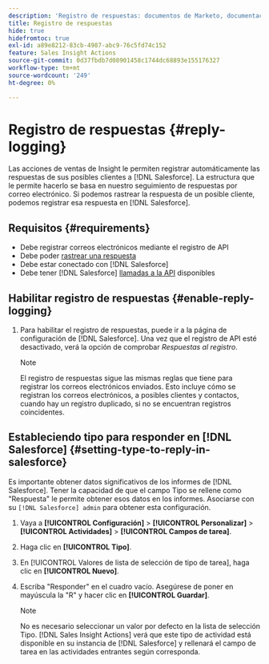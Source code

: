 ```yaml
---
description: 'Registro de respuestas: documentos de Marketo, documentación del producto'
title: Registro de respuestas
hide: true
hidefromtoc: true
exl-id: a89e8212-83cb-4987-abc9-76c5fd74c152
feature: Sales Insight Actions
source-git-commit: 0d37fbdb7d08901458c1744dc68893e155176327
workflow-type: tm+mt
source-wordcount: '249'
ht-degree: 0%

---
```


# Registro de respuestas {#reply-logging}

Las acciones de ventas de Insight le permiten registrar automáticamente las respuestas de sus posibles clientes a [!DNL Salesforce]. La estructura que le permite hacerlo se basa en nuestro seguimiento de respuestas por correo electrónico. Si podemos rastrear la respuesta de un posible cliente, podemos registrar esa respuesta en [!DNL Salesforce].

## Requisitos {#requirements}

* Debe registrar correos electrónicos mediante el registro de API
* Debe poder [rastrear una respuesta](/help/marketo/product-docs/marketo-sales-insight/actions/send-a-sales-email/email-tracking-overview.md#how-reply-tracking-works)
* Debe estar conectado con [!DNL Salesforce]
* Debe tener [!DNL Salesforce] [llamadas a la API](https://developer.salesforce.com/docs/atlas.en-us.salesforce_app_limits_cheatsheet.meta/salesforce_app_limits_cheatsheet/salesforce_app_limits_platform_api.htm?lang=es) disponibles

## Habilitar registro de respuestas {#enable-reply-logging}

1. Para habilitar el registro de respuestas, puede ir a la página de configuración de [!DNL Salesforce]. Una vez que el registro de API esté desactivado, verá la opción de comprobar _Respuestas al registro_.

   >[!NOTE]
   >
   >El registro de respuestas sigue las mismas reglas que tiene para registrar los correos electrónicos enviados. Esto incluye cómo se registran los correos electrónicos, a posibles clientes y contactos, cuando hay un registro duplicado, si no se encuentran registros coincidentes.

## Estableciendo tipo para responder en [!DNL Salesforce] {#setting-type-to-reply-in-salesforce}

Es importante obtener datos significativos de los informes de [!DNL Salesforce]. Tener la capacidad de que el campo Tipo se rellene como &quot;Respuesta&quot; le permite obtener esos datos en los informes. Asociarse con su `[!DNL Salesforce] admin` para obtener esta configuración.

1. Vaya a **[!UICONTROL Configuración]** > **[!UICONTROL Personalizar]** > **[!UICONTROL Actividades]** > **[!UICONTROL Campos de tarea]**.
1. Haga clic en **[!UICONTROL Tipo]**.
1. En [!UICONTROL Valores de lista de selección de tipo de tarea], haga clic en **[!UICONTROL Nuevo]**.
1. Escriba &quot;Responder&quot; en el cuadro vacío. Asegúrese de poner en mayúscula la &quot;R&quot; y hacer clic en **[!UICONTROL Guardar]**.

   >[!NOTE]
   >
   >No es necesario seleccionar un valor por defecto en la lista de selección Tipo. [!DNL Sales Insight Actions] verá que este tipo de actividad está disponible en su instancia de [!DNL Salesforce] y rellenará el campo de tarea en las actividades entrantes según corresponda.

